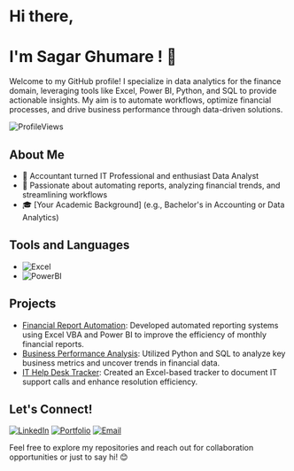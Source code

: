 # Hi there, 
# I'm Sagar Ghumare ! 👋

Welcome to my GitHub profile! I specialize in data analytics for the finance domain, leveraging tools like Excel, Power BI, Python, and SQL to provide actionable insights. My aim is to automate workflows, optimize financial processes, and drive business performance through data-driven solutions.

![ProfileViews](https://komarev.com/ghpvc/?username=SagarGhumare&color=blueviolet)

## About Me

- 💼 Accountant turned IT Professional and enthusiast Data Analyst
- 🌱 Passionate about automating reports, analyzing financial trends, and streamlining workflows
- 🎓 [Your Academic Background] (e.g., Bachelor's in Accounting or Data Analytics)

## Tools and Languages

- ![Excel](https://img.shields.io/badge/-Excel-217346?style=flat-square&logo=microsoft-excel&logoColor=white)
- ![PowerBI](https://img.shields.io/badge/-PowerBI-F2C811?style=flat-square&logo=powerbi&logoColor=black)

## Projects

- [Financial Report Automation](https://github.com/SagarGhumare/financial-report-automation): Developed automated reporting systems using Excel VBA and Power BI to improve the efficiency of monthly financial reports.
- [Business Performance Analysis](https://github.com/SagarGhumare/business-performance-analysis): Utilized Python and SQL to analyze key business metrics and uncover trends in financial data.
- [IT Help Desk Tracker](https://github.com/SagarGhumare/it-help-desk-tracker): Created an Excel-based tracker to document IT support calls and enhance resolution efficiency.

## Let's Connect!

[![LinkedIn](https://img.shields.io/badge/-LinkedIn-0077B5?style=flat-square&logo=linkedin&logoColor=white)](https://www.linkedin.com/in/[sagar-ghumare])
[![Portfolio](https://img.shields.io/badge/-Portfolio-333333?style=flat-square&logo=wordpress&logoColor=white)](https://[your-portfolio-link])
[![Email](https://img.shields.io/badge/-Email-D14836?style=flat-square&logo=gmail&logoColor=white)](mailto:[sagarg.sg@gmail.com])

Feel free to explore my repositories and reach out for collaboration opportunities or just to say hi! 😊
